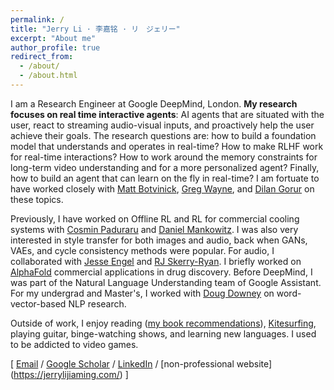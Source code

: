 ```yaml
---
permalink: /
title: "Jerry Li · 李嘉铭 · リ　ジェリー"
excerpt: "About me"
author_profile: true
redirect_from: 
  - /about/
  - /about.html
---
```


<!-- what do I want to get across? help people box me by giving a brief overview of my career. career interest and what I've done.  -->

I am a Research Engineer at Google DeepMind, London. **My research focuses on real time interactive agents**: AI agents that are situated with the user, react to streaming audio-visual inputs, and proactively help the user achieve their goals. The research questions are: how to build a foundation model that understands and operates in real-time? How to make RLHF work for real-time interactions? How to work around the memory constraints for long-term video understanding and for a more personalized agent? Finally, how to build an agent that can learn on the fly in real-time? I am fortuate to have worked closely with [Matt Botvinick](http://mattbotvinick.com/), [Greg Wayne](https://www.semanticscholar.org/author/Greg-Wayne/89504302), and [Dilan Gorur](https://scholar.google.com/citations?user=NwaIVdUAAAAJ&hl=en) on these topics.


Previously, I have worked on Offline RL and RL for commercial cooling systems with [Cosmin Paduraru](https://sites.google.com/site/cosminpaduraru) and [Daniel Mankowitz](https://danielmankowitz.wixsite.com/danielm). I was also very interested in style transfer for both images and audio, back when GANs, VAEs, and cycle consistency methods were popular. For audio, I collaborated with [Jesse Engel](https://research.google/people/JesseEngel/) and [RJ Skerry-Ryan](https://research.google/people/RJSkerryRyan/). I briefly worked on [AlphaFold](https://alphafold.ebi.ac.uk/) commercial applications in drug discovery. Before DeepMind, I was part of the Natural Language Understanding team of Google Assistant. For my undergrad and Master's, I worked with [Doug Downey](https://allenai.org/team) on word-vector-based NLP research.

Outside of work, I enjoy reading ([my book recommendations](https://jerrylijiaming.com/books/)), [Kitesurfing](https://en.wikipedia.org/wiki/Kiteboarding), playing guitar, binge-watching shows, and learning new languages. I used to be addicted to video games.

\[ [Email](jerrylijiaming@google.com) / [Google Scholar](https://scholar.google.com/citations?user=Se10DzgAAAAJ) / [LinkedIn](https://www.linkedin.com/in/jerry-li-98a69891/) / [non-professional website] (https://jerrylijiaming.com/) \]


<!-- Research
====== -->